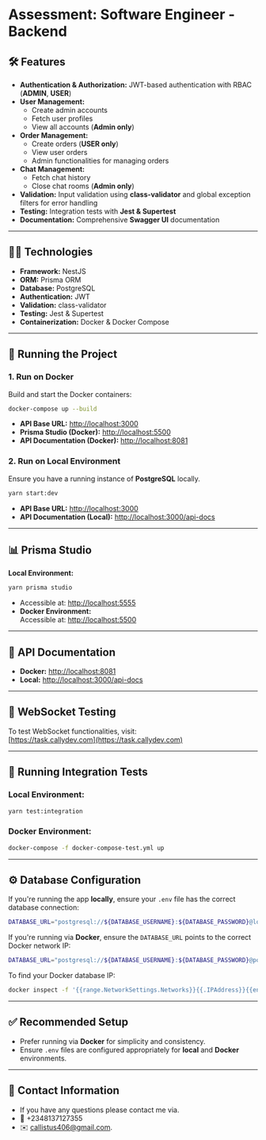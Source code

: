# **Assessment: Software Engineer \- Backend**

## **🛠️ Features**

* **Authentication & Authorization:** JWT-based authentication with RBAC (**ADMIN**, **USER**)  
* **User Management:**  
  * Create admin accounts  
  * Fetch user profiles  
  * View all accounts (**Admin only**)  
* **Order Management:**  
  * Create orders (**USER only**)  
  * View user orders  
  * Admin functionalities for managing orders  
* **Chat Management:**  
  * Fetch chat history  
  * Close chat rooms (**Admin only**)  
* **Validation:** Input validation using **class-validator** and global exception filters for error handling  
* **Testing:** Integration tests with **Jest & Supertest**  
* **Documentation:** Comprehensive **Swagger UI** documentation

---

## **🧑‍💻 Technologies**

* **Framework:** NestJS  
* **ORM:** Prisma ORM  
* **Database:** PostgreSQL  
* **Authentication:** JWT  
* **Validation:** class-validator  
* **Testing:** Jest & Supertest  
* **Containerization:** Docker & Docker Compose

---

## **🚀 Running the Project**

### **1\. Run on Docker**

Build and start the Docker containers:

```bash
docker-compose up --build
```

* **API Base URL:** [http://localhost:3000](http://localhost:3000)  
* **Prisma Studio (Docker):** [http://localhost:5500](http://localhost:5500)  
* **API Documentation (Docker):** [http://localhost:8081](http://localhost:8081)

### **2\. Run on Local Environment**

Ensure you have a running instance of **PostgreSQL** locally.

```bash
yarn start:dev
```

* **API Base URL:** [http://localhost:3000](http://localhost:3000)  
* **API Documentation (Local):** [http://localhost:3000/api-docs](http://localhost:3000/api-docs)

---

## **📊 Prisma Studio**

**Local Environment:**  
```bash   
yarn prisma studio
```

* Accessible at: [http://localhost:5555](http://localhost:5555)  
* **Docker Environment:**  
  Accessible at: [http://localhost:5500](http://localhost:5500)

---

## **📑 API Documentation**

* **Docker:** [http://localhost:8081](http://localhost:8081)  
* **Local:** [http://localhost:3000/api-docs](http://localhost:3000/api-docs)

---

## **💬 WebSocket Testing**

To test WebSocket functionalities, visit:  
[https://task.callydev.com](https://task.callydev.com)

---

## **🧪 Running Integration Tests**

### **Local Environment:**

```bash
yarn test:integration
```
### **Docker Environment:**

```bash
docker-compose -f docker-compose-test.yml up
```
---

## **⚙️ Database Configuration**

If you're running the app **locally**, ensure your `.env` file has the correct database connection:

```bash
DATABASE_URL="postgresql://${DATABASE_USERNAME}:${DATABASE_PASSWORD}@localhost:5432/${DATABASE_NAME}?schema=public"
```
If you're running via **Docker**, ensure the `DATABASE_URL` points to the correct Docker network IP:

```bash
DATABASE_URL="postgresql://${DATABASE_USERNAME}:${DATABASE_PASSWORD}@postgres_db:5432/${DATABASE_NAME}?schema=public"
```
To find your Docker database IP:

```bash
docker inspect -f '{{range.NetworkSettings.Networks}}{{.IPAddress}}{{end}}' postgres_db
```
---

## **✅ Recommended Setup**

* Prefer running via **Docker** for simplicity and consistency.  
* Ensure `.env` files are configured appropriately for **local** and **Docker** environments.

---

## **📝 Contact Information**

* If you have any questions please contact me via.  
* 📱  +2348137127355  
* ✉️   callistus406@gmail.com.  


